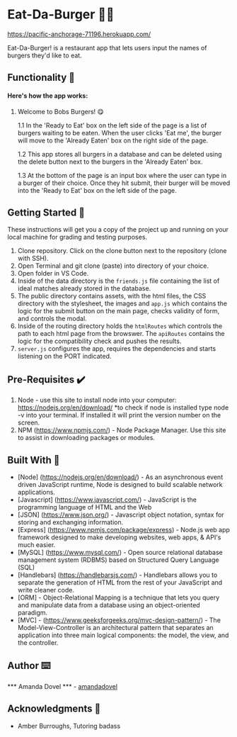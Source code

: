 # Eat-Da-Burger 🍔🍟
https://pacific-anchorage-71196.herokuapp.com/

Eat-Da-Burger! is a restaurant app that lets users input the names of burgers they'd like to eat.

## Functionality 💪
#### Here's how the app works: 
1. Welcome to Bobs Burgers! 😋

    1.1 In the 'Ready to Eat' box on the left side of the page is a list of burgers waiting to be eaten. When the user clicks 'Eat me', the burger will move to the 'Already Eaten' box on the right side of the page.

    1.2 This app stores all burgers in a database and can be deleted using the delete button next to the burgers in the 'Already Eaten' box.

    1.3 At the bottom of the page is an input box where the user can type in a burger of their choice. Once they hit submit, their burger will be moved into the 'Ready to Eat' box on the left side of the page. 

## Getting Started 🏁

These instructions will get you a copy of the project up and running on your local machine for grading and testing purposes. 

1. Clone repository. Click on the clone button next to the repository (clone with SSH). 
2. Open Terminal and git clone (paste) into directory of your choice. 
3. Open folder in VS Code. 
4. Inside of the data directory is the `friends.js` file containing the list of ideal matches already stored in the database. 
5. The public directory contains assets, with the html files, the CSS directory with the stylesheet, the images and `app.js` which contains the logic for the submit button on the main page, checks validity of form, and controls the modal.
6. Inside of the routing directory holds the `htmlRoutes` which controls the path to each html page from the browswer. The `apiRoutes` contains the logic for the compatibility check and pushes the results.
7. `server.js` configures the app, requires the dependencies and starts listening on the PORT indicated.

## Pre-Requisites ✔️

1. Node - use this site to install node into your computer: https://nodejs.org/en/download/
    *to check if node is installed type node -v into your terminal. If installed it will print the version number on the screen.
2. NPM (https://www.npmjs.com/) - Node Package Manager. Use this site to assist in downloading packages or modules. 

## Built With 🔧

* [Node] (https://nodejs.org/en/download/) - As an asynchronous event driven JavaScript runtime, Node is designed to build scalable network applications. 
* [Javascript] (https://www.javascript.com/) - JavaScript is the programming language of HTML and the Web
* [JSON] (https://www.json.org/) - Javascript object notation, syntax for storing and exchanging information. 
* [Express] (https://www.npmjs.com/package/express) - Node.js web app framework designed to make developing websites, web apps, & API's much easier.
* [MySQL] (https://www.mysql.com/) - Open source relational database management system (RDBMS) based on Structured Query Language (SQL)
* [Handlebars] (https://handlebarsjs.com/) - Handlebars allows you to separate the generation of HTML from the rest of your JavaScript and write cleaner code.
* [ORM] - Object-Relational Mapping is a technique that lets you query and manipulate data from a database using an object-oriented paradigm.
* [MVC] - (https://www.geeksforgeeks.org/mvc-design-pattern/) - The Model-View-Controller is an architectural pattern that separates an application into three main logical components: the model, the view, and the controller.
 

## Author ⌨️
*** Amanda Dovel *** - [amandadovel](https://github.com/amandadovel)

## Acknowledgments 🌟

* Amber Burroughs, Tutoring badass